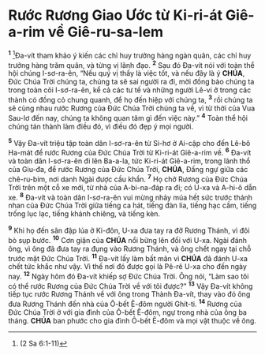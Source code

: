 # Rước Rương Giao Ước từ Ki-ri-át Giê-a-rim về Giê-ru-sa-lem

<sup><b>1</b></sup> [^1@-508dc182-3d38-4682-ad2e-758cd9ed221e]Đa-vít tham khảo ý kiến các chỉ huy trưởng hàng ngàn quân, các chỉ huy trưởng hàng trăm quân, và từng vị lãnh đạo. <sup><b>2</b></sup> Sau đó Đa-vít nói với toàn thể hội chúng I-sơ-ra-ên, “Nếu quý vị thấy là việc tốt, và nếu đây là ý **CHÚA**, Đức Chúa Trời chúng ta, chúng ta sẽ sai người ra đi, mời đồng bào chúng ta trong toàn cõi I-sơ-ra-ên, kể cả các tư tế và những người Lê-vi ở trong các thành có đồng cỏ chung quanh, để họ đến hiệp với chúng ta, <sup><b>3</b></sup> rồi chúng ta sẽ cùng nhau rước Rương của Đức Chúa Trời chúng ta về, vì từ thời của Vua Sau-lơ đến nay, chúng ta không quan tâm gì đến việc này.” <sup><b>4</b></sup> Toàn thể hội chúng tán thành làm điều đó, vì điều đó đẹp ý mọi người.

<sup><b>5</b></sup> Vậy Đa-vít triệu tập toàn dân I-sơ-ra-ên từ Si-hơ ở Ai-cập cho đến Lê-bô Ha-mát để rước Rương của Đức Chúa Trời từ Ki-ri-át Giê-a-rim về. <sup><b>6</b></sup> Đa-vít và toàn dân I-sơ-ra-ên đi lên Ba-a-la, tức Ki-ri-át Giê-a-rim, trong lãnh thổ của Giu-đa, để rước Rương của Đức Chúa Trời, **CHÚA**, Đấng ngự giữa các chê-ru-bim, nơi danh Ngài được cầu khẩn. <sup><b>7</b></sup> Họ chở Rương của Đức Chúa Trời trên một cỗ xe mới, từ nhà của A-bi-na-đáp ra đi; có U-xa và A-hi-ô dẫn xe. <sup><b>8</b></sup> Đa-vít và toàn dân I-sơ-ra-ên vui mừng nhảy múa hết sức trước thánh nhan của Đức Chúa Trời giữa tiếng ca hát, tiếng đàn lia, tiếng hạc cầm, tiếng trống lục lạc, tiếng khánh chiêng, và tiếng kèn.

<sup><b>9</b></sup> Khi họ đến sân đập lúa ở Ki-đôn, U-xa đưa tay ra đỡ Rương Thánh, vì đôi bò sụp bước. <sup><b>10</b></sup> Cơn giận của **CHÚA** nổi bừng lên đối với U-xa. Ngài đánh ông, vì ông đã đưa tay ra đụng vào Rương Thánh, và ông chết ngay tại chỗ trước mặt Đức Chúa Trời. <sup><b>11</b></sup> Đa-vít lấy làm bất mãn vì **CHÚA** đã đánh U-xa chết tức khắc như vậy. Vì thế nơi đó được gọi là Pê-rê U-xa cho đến ngày nay. <sup><b>12</b></sup> Ngày hôm đó Đa-vít khiếp sợ Đức Chúa Trời. Ông nói, “Làm sao tôi có thể rước Rương của Đức Chúa Trời về với tôi được?” <sup><b>13</b></sup> Vậy Đa-vít không tiếp tục rước Rương Thánh về với ông trong Thành Đa-vít, thay vào đó ông đưa Rương Thánh đến nhà của Ô-bết Ê-đôm người Ghít-ti. <sup><b>14</b></sup> Rương của Đức Chúa Trời ở với gia đình của Ô-bết Ê-đôm, ngự trong nhà của ông ba tháng. **CHÚA** ban phước cho gia đình Ô-bết Ê-đôm và mọi vật thuộc về ông.

[^1@-508dc182-3d38-4682-ad2e-758cd9ed221e]: (2 Sa 6:1-11)
